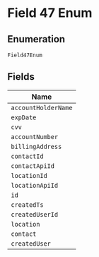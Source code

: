 
# Field 47 Enum

## Enumeration

`Field47Enum`

## Fields

| Name |
|  --- |
| `accountHolderName` |
| `expDate` |
| `cvv` |
| `accountNumber` |
| `billingAddress` |
| `contactId` |
| `contactApiId` |
| `locationId` |
| `locationApiId` |
| `id` |
| `createdTs` |
| `createdUserId` |
| `location` |
| `contact` |
| `createdUser` |

